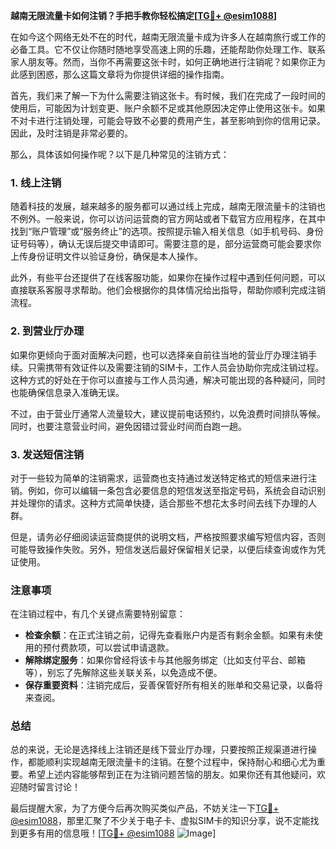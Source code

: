 **越南无限流量卡如何注销？手把手教你轻松搞定[[TG💪+ @esim1088](https://t.me/s/esim1088)]**

在如今这个网络无处不在的时代，越南无限流量卡成为许多人在越南旅行或工作的必备工具。它不仅让你随时随地享受高速上网的乐趣，还能帮助你处理工作、联系家人朋友等。然而，当你不再需要这张卡时，如何正确地进行注销呢？如果你正为此感到困惑，那么这篇文章将为你提供详细的操作指南。

首先，我们来了解一下为什么需要注销这张卡。有时候，我们在完成了一段时间的使用后，可能因为计划变更、账户余额不足或其他原因决定停止使用这张卡。如果不对卡进行注销处理，可能会导致不必要的费用产生，甚至影响到你的信用记录。因此，及时注销是非常必要的。

那么，具体该如何操作呢？以下是几种常见的注销方式：

### **1. 线上注销**
随着科技的发展，越来越多的服务都可以通过线上完成，越南无限流量卡的注销也不例外。一般来说，你可以访问运营商的官方网站或者下载官方应用程序，在其中找到“账户管理”或“服务终止”的选项。按照提示输入相关信息（如手机号码、身份证号码等），确认无误后提交申请即可。需要注意的是，部分运营商可能会要求你上传身份证明文件以验证身份，确保是本人操作。

此外，有些平台还提供了在线客服功能，如果你在操作过程中遇到任何问题，可以直接联系客服寻求帮助。他们会根据你的具体情况给出指导，帮助你顺利完成注销流程。

### **2. 到营业厅办理**
如果你更倾向于面对面解决问题，也可以选择亲自前往当地的营业厅办理注销手续。只需携带有效证件以及需要注销的SIM卡，工作人员会协助你完成注销过程。这种方式的好处在于你可以直接与工作人员沟通，解决可能出现的各种疑问，同时也能确保信息录入准确无误。

不过，由于营业厅通常人流量较大，建议提前电话预约，以免浪费时间排队等候。同时，也要注意营业时间，避免因错过营业时间而白跑一趟。

### **3. 发送短信注销**
对于一些较为简单的注销需求，运营商也支持通过发送特定格式的短信来进行注销。例如，你可以编辑一条包含必要信息的短信发送至指定号码，系统会自动识别并处理你的请求。这种方式简单快捷，适合那些不想花太多时间去线下办理的人群。

但是，请务必仔细阅读运营商提供的说明文档，严格按照要求编写短信内容，否则可能导致操作失败。另外，短信发送后最好保留相关记录，以便后续查询或作为凭证使用。

### **注意事项**
在注销过程中，有几个关键点需要特别留意：

- **检查余额**：在正式注销之前，记得先查看账户内是否有剩余金额。如果有未使用的预付费款项，可以尝试申请退款。
- **解除绑定服务**：如果你曾经将该卡与其他服务绑定（比如支付平台、邮箱等），别忘了先解除这些关联关系，以免造成不便。
- **保存重要资料**：注销完成后，妥善保管好所有相关的账单和交易记录，以备将来查阅。

### **总结**
总的来说，无论是选择线上注销还是线下营业厅办理，只要按照正规渠道进行操作，都能顺利实现越南无限流量卡的注销。在整个过程中，保持耐心和细心尤为重要。希望上述内容能够帮到正在为注销问题苦恼的朋友。如果你还有其他疑问，欢迎随时留言讨论！

最后提醒大家，为了方便今后再次购买类似产品，不妨关注一下[TG💪+ @esim1088](https://t.me/s/esim1088)，那里汇聚了不少关于电子卡、虚拟SIM卡的知识分享，说不定能找到更多有用的信息哦！[[TG💪+ @esim1088](https://t.me/s/esim1088) ![Image](https://i.postimg.cc/4NQfJmqS/Snipaste-2025-05-13-00-14-12.png)]